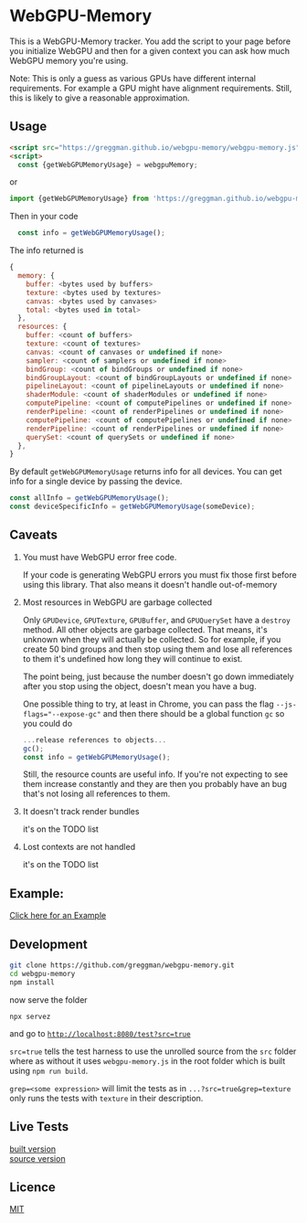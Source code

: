 # WebGPU-Memory


This is a WebGPU-Memory tracker. You add the script to your page
before you initialize WebGPU and then for a given context
you can ask how much WebGPU memory you're using.

Note: This is only a guess as various GPUs have different
internal requirements. For example a GPU might
have alignment requirements. Still, this is likely to give
a reasonable approximation.

## Usage

```html
<script src="https://greggman.github.io/webgpu-memory/webgpu-memory.js" crossorigin></script>
<script>
  const {getWebGPUMemoryUsage} = webgpuMemory;
```

or 

```js
import {getWebGPUMemoryUsage} from 'https://greggman.github.io/webgpu-memory/webgpu-memory.js';
```

Then in your code

```js
  const info = getWebGPUMemoryUsage();
```

The info returned is 

```js
{
  memory: {
    buffer: <bytes used by buffers>
    texture: <bytes used by textures>
    canvas: <bytes used by canvases>
    total: <bytes used in total>
  },
  resources: {
    buffer: <count of buffers>
    texture: <count of textures>
    canvas: <count of canvases or undefined if none>
    sampler: <count of samplers or undefined if none>
    bindGroup: <count of bindGroups or undefined if none>
    bindGroupLayout: <count of bindGroupLayouts or undefined if none>
    pipelineLayout: <count of pipelineLayouts or undefined if none>
    shaderModule: <count of shaderModules or undefined if none>
    computePipeline: <count of computePipelines or undefined if none>
    renderPipeline: <count of renderPipelines or undefined if none>
    computePipeline: <count of computePipelines or undefined if none>
    renderPipeline: <count of renderPipelines or undefined if none>
    querySet: <count of querySets or undefined if none>
  },
}
```

By default `getWebGPUMemoryUsage` returns info for all devices.
You can get info for a single device by passing the device.

```js
const allInfo = getWebGPUMemoryUsage();
const deviceSpecificInfo = getWebGPUMemoryUsage(someDevice);
```

## Caveats

1. You must have WebGPU error free code. 

   If your code is generating WebGPU errors you must fix those first
   before using this library. That also means it doesn't handle out-of-memory

2. Most resources in WebGPU are garbage collected

   Only `GPUDevice`, `GPUTexture`, `GPUBuffer`, and `GPUQuerySet` have
   a `destroy` method. All other objects are garbage collected. That
   means, it's unknown when they will actually be collected. So for example,
   if you create 50 bind groups and then stop using them and lose all references
   to them it's undefined how long they will continue to exist.

   The point being, just because the number doesn't go down immediately
   after you stop using the object, doesn't mean you have a bug.

   One possible thing to try, at least in Chrome, you can pass the flag
   `--js-flags="--expose-gc"` and then there should be a global function `gc`
   so you could do

   ```js
   ...release references to objects...
   gc(); 
   const info = getWebGPUMemoryUsage();
   ```

   Still, the resource counts are useful info. If you're not expecting to
   see them increase constantly and they are then you probably have an bug
   that's not losing all references to them.

3. It doesn't track render bundles

   it's on the TODO list

4. Lost contexts are not handled

   it's on the TODO list

## Example:

[Click here for an Example](https://jsgist.org/?src=b0572c68c7168d6d791cc714fe8b604c)

## Development

```bash
git clone https://github.com/greggman/webgpu-memory.git
cd webgpu-memory
npm install
```

now serve the folder

```
npx servez
```

and go to [`http://localhost:8080/test?src=true`](http://localhost:8080/test?src=true)

`src=true` tells the test harness to use the unrolled source from the `src` folder
where as without it uses `webgpu-memory.js` in the root folder which is built using
`npm run build`.

`grep=<some expression>` will limit the tests as in `...?src=true&grep=texture` only
runs the tests with `texture` in their description.

## Live Tests

[built version](https://greggman.github.io/webgpu-memory/test/)  
[source version](https://greggman.github.io/webgpu-memory/test/?src=true)

## Licence

[MIT](https://github.com/greggman/webgpu-memory/blob/main/LICENCE.md)
